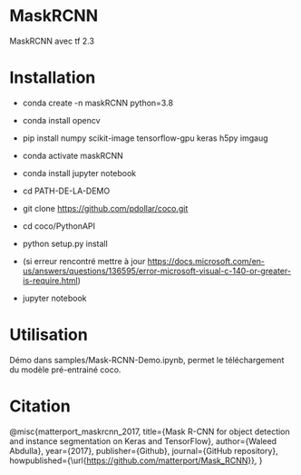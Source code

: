 # MaskRCNN
MaskRCNN avec tf 2.3

# Installation 

* conda create -n maskRCNN python=3.8  

* conda install opencv  

* pip install numpy scikit-image tensorflow-gpu keras h5py imgaug 

* conda activate maskRCNN 

* conda install jupyter notebook 

* cd PATH-DE-LA-DEMO 

* git clone https://github.com/pdollar/coco.git  

* cd coco/PythonAPI 

* python setup.py install 

* (si erreur rencontré mettre à jour https://docs.microsoft.com/en-us/answers/questions/136595/error-microsoft-visual-c-140-or-greater-is-require.html) 

* jupyter notebook

# Utilisation

Démo dans samples/Mask-RCNN-Demo.ipynb, permet le téléchargement du modèle pré-entrainé coco.

# Citation

@misc{matterport_maskrcnn_2017,
  title={Mask R-CNN for object detection and instance segmentation on Keras and TensorFlow},
  author={Waleed Abdulla},
  year={2017},
  publisher={Github},
  journal={GitHub repository},
  howpublished={\url{https://github.com/matterport/Mask_RCNN}},
}

